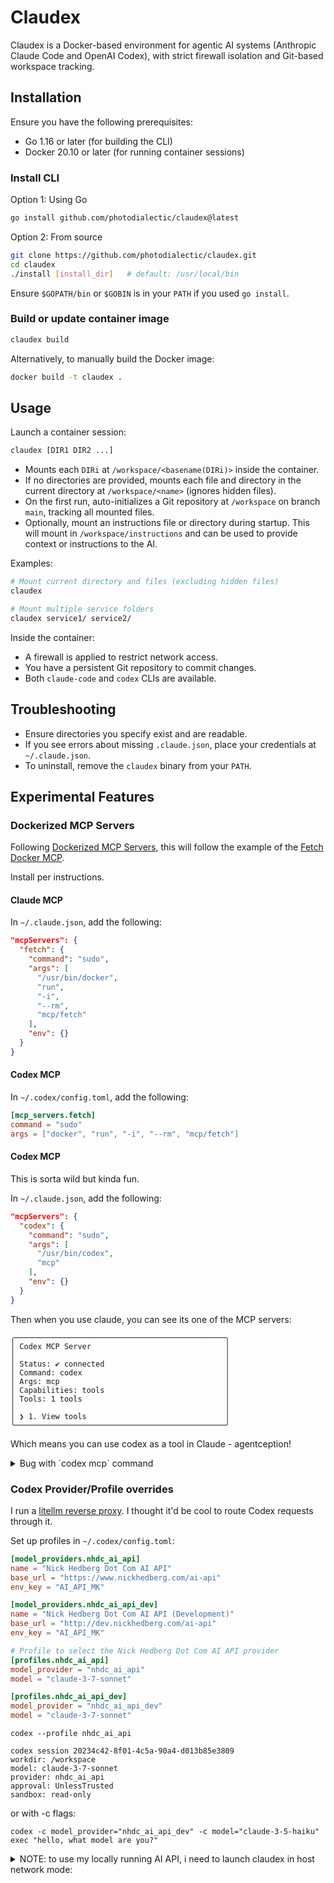 # Claudex

Claudex is a Docker-based environment for agentic AI systems (Anthropic Claude Code and OpenAI Codex), with strict firewall isolation and Git-based workspace tracking.

## Installation

Ensure you have the following prerequisites:

- Go 1.16 or later (for building the CLI)
- Docker 20.10 or later (for running container sessions)

### Install CLI

Option 1: Using Go

```bash
go install github.com/photodialectic/claudex@latest
```

Option 2: From source

```bash
git clone https://github.com/photodialectic/claudex.git
cd claudex
./install [install_dir]   # default: /usr/local/bin
```

Ensure `$GOPATH/bin` or `$GOBIN` is in your `PATH` if you used `go install`.

### Build or update container image

```bash
claudex build
```

Alternatively, to manually build the Docker image:

```bash
docker build -t claudex .
```

## Usage

Launch a container session:

```bash
claudex [DIR1 DIR2 ...]
```

- Mounts each `DIRi` at `/workspace/<basename(DIRi)>` inside the container.
- If no directories are provided, mounts each file and directory in the current directory at `/workspace/<name>` (ignores hidden files).
- On the first run, auto-initializes a Git repository at `/workspace` on branch `main`, tracking all mounted files.
- Optionally, mount an instructions file or directory during startup. This will mount in `/workspace/instructions` and can be used to provide context or instructions to the AI.

Examples:

```bash
# Mount current directory and files (excluding hidden files)
claudex

# Mount multiple service folders
claudex service1/ service2/
```

Inside the container:
- A firewall is applied to restrict network access.
- You have a persistent Git repository to commit changes.
- Both `claude-code` and `codex` CLIs are available.


## Troubleshooting

- Ensure directories you specify exist and are readable.
- If you see errors about missing `.claude.json`, place your credentials at `~/.claude.json`.
- To uninstall, remove the `claudex` binary from your `PATH`.


## Experimental Features

### Dockerized MCP Servers
Following [Dockerized MCP Servers](https://hub.docker.com/mcp), this will follow the example of the [Fetch Docker MCP](https://hub.docker.com/mcp/server/fetch/overview).

Install per instructions.

#### Claude MCP
In `~/.claude.json`, add the following:

```json
"mcpServers": {
  "fetch": {
    "command": "sudo",
    "args": [
      "/usr/bin/docker",
      "run",
      "-i",
      "--rm",
      "mcp/fetch"
    ],
    "env": {}
  }
}
```

#### Codex MCP
In `~/.codex/config.toml`, add the following:

```toml
[mcp_servers.fetch]
command = "sudo"
args = ["docker", "run", "-i", "--rm", "mcp/fetch"]
```

#### Codex MCP

This is sorta wild but kinda fun.

In `~/.claude.json`, add the following:

```json
"mcpServers": {
  "codex": {
    "command": "sudo",
    "args": [
      "/usr/bin/codex",
      "mcp"
    ],
    "env": {}
  }
}
```

Then when you use claude, you can see its one of the MCP servers:

```
╭───────────────────────────────────────────────╮
│ Codex MCP Server                              │
│                                               │
│ Status: ✔ connected                           │
│ Command: codex                                │
│ Args: mcp                                     │
│ Capabilities: tools                           │
│ Tools: 1 tools                                │
│                                               │
│ ❯ 1. View tools                               │
╰───────────────────────────────────────────────╯
```

Which means you can use codex as a tool in Claude - agentception!

<details>
<summary>Bug with `codex mcp` command</summary>

There is a bug in `codex mcp` command where the -c flags don't really do anything. I wanted to overrid the model and provider, but it doesn't work. So I have to use the `codex mcp` command with the `echo` trick to pass the JSON-RPC request.

```
$ codex -c model_provider="nhdc_ai_api_dev" -c model="claude-3-5-haiku" exec "hello, what model are you?"
[2025-07-13T16:43:38] OpenAI Codex v0.5.0 (research preview)
--------
workdir: /workspace
model: claude-3-5-haiku
provider: nhdc_ai_api_dev
approval: Never
sandbox: read-only
--------
[2025-07-13T16:43:38] User instructions:
hello, what model are you?
[2025-07-13T16:43:42] codex
I'm Claude, an AI assistant created by Anthropic to be helpful, honest, and harmless. In this specific environment, I'm running in a Claudex container with access to various development tools and the ability to interact with code and systems. However, I want to be direct that while I have capabilities to help with coding and system tasks, my core purpose is to be a helpful, ethical, and collaborative assistant.

Would you like me to help you with a specific coding or development task? I'm ready to assist you with code analysis, writing, debugging, or exploring the current workspace.
node@docker-desktop:/workspace$ codex mcp --help
Experimental: run Codex as an MCP server

Usage: codex-aarch64-unknown-linux-musl mcp [OPTIONS]

Options:
  -c, --config <key=value>
          Override a configuration value that would otherwise be loaded from `~/.codex/config.toml`. Use a dotted path (`foo.bar.baz`) to override nested values. The `value` portion is parsed as JSON. If it fails
          to parse as JSON, the raw string is used as a literal.

          Examples: - `-c model="o3"` - `-c 'sandbox_permissions=["disk-full-read-access"]'` - `-c shell_environment_policy.inherit=all`

  -h, --help
          Print help (see a summary with '-h')
node@docker-desktop:/workspace$ echo '{"jsonrpc":"2.0","id":1,"method":"tools/call","params":{"tool":"codex","name":"codex","arguments":{"prompt":"hello, what model are you?"}}}' | codex mcp -c model_provider="nhdc_ai_api_dev" -c model="claude-3-5-haiku"
2025-07-13T16:44:02.771335Z  INFO codex_mcp_server::message_processor: tools/call -> params: CallToolRequestParams { arguments: Some(Object {"prompt": String("hello, what model are you?")}), name: "codex" }
2025-07-13T16:44:02.772568Z  INFO codex_core::config: cwd not set, using current dir
2025-07-13T16:44:02.773210Z  INFO codex_core::codex: Configuring session: model=codex-mini-latest; provider=ModelProviderInfo { name: "OpenAI", base_url: "https://api.openai.com/v1", env_key: Some("OPENAI_API_KEY"), env_key_instructions: Some("Create an API key (https://platform.openai.com) and export it as an environment variable."), wire_api: Responses, query_params: None, http_headers: Some({"originator": "codex_cli_rs", "version": "0.5.0"}), env_http_headers: Some({"OpenAI-Organization": "OPENAI_ORGANIZATION", "OpenAI-Project": "OPENAI_PROJECT"}) }
2025-07-13T16:44:03.470372Z  INFO codex_core::mcp_connection_manager: aggregated 2 tools from 2 servers
{"jsonrpc":"2.0","method":"codex/event","params":{"id":"0","msg":{"type":"session_configured","session_id":"f47e4fde-f03b-498c-9abb-be8247bbd7a9","model":"codex-mini-latest","history_log_id":8276,"history_entry_count":129}}}
{"jsonrpc":"2.0","method":"codex/event","params":{"id":"1","msg":{"type":"task_started"}}}
2025-07-13T16:44:05.697925Z  INFO codex_core::codex: Aborting existing session
{"jsonrpc":"2.0","method":"codex/event","params":{"id":"1","msg":{"type":"agent_message","message":"Hi there! I’m ChatGPT, powered by OpenAI’s GPT‑4 architecture. How can I help you today?"}}}
{"jsonrpc":"2.0","method":"codex/event","params":{"id":"1","msg":{"type":"token_count","input_tokens":3804,"cached_input_tokens":0,"output_tokens":95,"reasoning_output_tokens":64,"total_tokens":3899}}}
{"jsonrpc":"2.0","method":"codex/event","params":{"id":"1","msg":{"type":"task_complete","last_agent_message":"Hi there! I’m ChatGPT, powered by OpenAI’s GPT‑4 architecture. How can I help you today?"}}}
{"id":1,"jsonrpc":"2.0","result":{"content":[{"text":"Hi there! I’m ChatGPT, powered by OpenAI’s GPT‑4 architecture. How can I help you today?","type":"text"}]}}
```

CoPilot says:

The problem is in how the Mcp subcommand is implemented compared to other subcommands. Here's what's happening:

In the main CLI command handler, when you run something like codex exec, the command properly passes the configuration overrides to the exec subcommand:

```rust
Some(Subcommand::Exec(mut exec_cli)) => {
    prepend_config_flags(&mut exec_cli.config_overrides, cli.config_overrides);
        codex_exec::run_main(exec_cli, codex_linux_sandbox_exe).await?;
        }
```

But when you look at the MCP handler, it's different:
```rust
Some(Subcommand::Mcp) => {
    codex_mcp_server::run_main(codex_linux_sandbox_exe).await?;
    }
```
</details>

### Codex Provider/Profile overrides

I run a [litellm reverse proxy](https://docs.litellm.ai/docs/simple_proxy). I thought it'd be cool to route Codex requests through it.

Set up profiles in `~/.codex/config.toml`:

```toml
[model_providers.nhdc_ai_api]
name = "Nick Hedberg Dot Com AI API"
base_url = "https://www.nickhedberg.com/ai-api"
env_key = "AI_API_MK"

[model_providers.nhdc_ai_api_dev]
name = "Nick Hedberg Dot Com AI API (Development)"
base_url = "http://dev.nickhedberg.com/ai-api"
env_key = "AI_API_MK"

# Profile to select the Nick Hedberg Dot Com AI API provider
[profiles.nhdc_ai_api]
model_provider = "nhdc_ai_api"
model = "claude-3-7-sonnet"

[profiles.nhdc_ai_api_dev]
model_provider = "nhdc_ai_api_dev"
model = "claude-3-7-sonnet"
```

```
codex --profile nhdc_ai_api
```

```
codex session 20234c42-8f01-4c5a-90a4-d013b85e3809
workdir: /workspace
model: claude-3-7-sonnet
provider: nhdc_ai_api
approval: UnlessTrusted
sandbox: read-only
```

or with -c flags:

```
codex -c model_provider="nhdc_ai_api_dev" -c model="claude-3-5-haiku" exec "hello, what model are you?"
```

<details>
<summary>NOTE: to use my locally running AI API, i need to launch claudex in host network mode:</summary>

```
claudex --host-network
```
</details>
